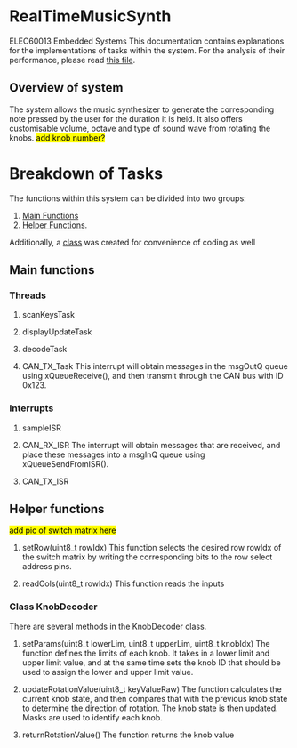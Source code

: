 # RealTimeMusicSynth
ELEC60013 Embedded Systems
This documentation contains explanations for the implementations of tasks within the system. For the analysis of their performance, please read [this file](Analysis.md).

## Overview of system <a name="link1"></a>
The system allows the music synthesizer to generate the corresponding note pressed by the user for the duration it is held. It also offers customisable volume, octave and type of sound wave from rotating the knobs. <mark>add knob number?</mark>

# Breakdown of Tasks
The functions within this system can be divided into two groups:
1. [Main Functions](#main)
2. [Helper Functions](#helper).

Additionally, a [class](#class-knobdecoder) was created for convenience of coding as well

## Main functions <a name="main"></a>

### Threads
1. scanKeysTask

2. displayUpdateTask


3. decodeTask

4. CAN_TX_Task
This interrupt will obtain messages in the msgOutQ queue using xQueueReceive(), and then transmit through the CAN bus with ID 0x123.


### Interrupts
1. sampleISR

2. CAN_RX_ISR
The interrupt will obtain messages that are received, and place these messages into a msgInQ queue using xQueueSendFromISR().

3. CAN_TX_ISR


## Helper functions <a name="helper"></a>

<mark>add pic of switch matrix here</mark>

1. setRow(uint8_t rowIdx)
This function selects the desired row rowIdx of the switch matrix by writing the corresponding bits to the row select address pins.

2. readCols(uint8_t rowIdx)
This function reads the inputs 


### Class KnobDecoder

There are several methods in the KnobDecoder class.
1. setParams(uint8_t lowerLim, uint8_t upperLim, uint8_t knobIdx)
The function defines the limits of each knob. It takes in a lower limit and upper limit value, and at the same time sets the knob ID that should be used to assign the lower and upper limit value.

2. updateRotationValue(uint8_t keyValueRaw)
The function calculates the current knob state, and then compares that with the previous knob state to determine the direction of rotation. The knob state is then updated. Masks are used to identify each knob.

3. returnRotationValue()
The function returns the knob value